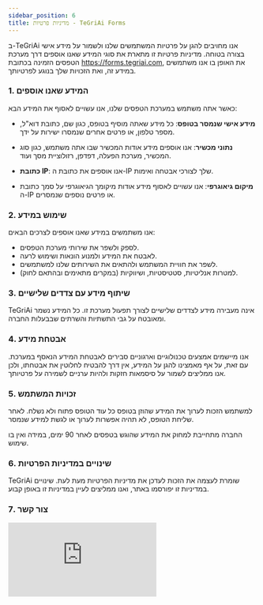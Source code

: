 ```yaml
---
sidebar_position: 6
title: מדיניות פרטיות - TeGriAi Forms
---
```


ב-TeGriAi אנו מחויבים להגן על פרטיות המשתמשים שלנו ולשמור על מידע אישי בצורה בטוחה. מדיניות פרטיות זו מתארת את סוגי המידע שאנו אוספים דרך מערכת הטפסים הזמינה בכתובת https://forms.tegriai.com, את האופן בו אנו משתמשים במידע זה, ואת הזכויות שלך בנוגע לפרטיותך.

### 1. **המידע שאנו אוספים**
כאשר אתה משתמש במערכת הטפסים שלנו, אנו עשויים לאסוף את המידע הבא:

- **מידע אישי שנמסר בטופס**: כל מידע שאתה מוסיף בטופס, כגון שם, כתובת דוא"ל, מספר טלפון, או פרטים אחרים שנמסרו ישירות על ידך.
  
- **נתוני מכשיר**: אנו אוספים מידע אודות המכשיר שבו אתה משתמש, כגון סוג המכשיר, מערכת הפעלה, דפדפן, רזולוציית מסך ועוד.

- **כתובת IP**: אנו אוספים את כתובת ה-IP שלך לצורכי אבטחה ואימות.

- **מיקום גיאוגרפי**: אנו עשויים לאסוף מידע אודות מיקומך הגיאוגרפי על סמך כתובת ה-IP או פרטים נוספים שנמסרים.

### 2. **שימוש במידע**
אנו משתמשים במידע שאנו אוספים לצרכים הבאים:

- לספק ולשפר את שירותי מערכת הטפסים.
- לאבטח את המידע ולמנוע הונאות ושימוש לרעה.
- לשפר את חוויית המשתמש ולהתאים את השירותים שלנו למשתמשים.
- למטרות אנליטיות, סטטיסטיות, ושיווקיות (במקרים מתאימים ובהתאם לחוק).

### 3. **שיתוף מידע עם צדדים שלישיים**
TeGriAi אינה מעבירה מידע לצדדים שלישיים לצורך תפעול מערכת זו. כל המידע נשמר ומאובטח על גבי התשתיות והשרתים שבבעלות החברה.

### 4. **אבטחת מידע**
אנו מיישמים אמצעים טכנולוגיים וארגוניים סבירים לאבטחת המידע הנאסף במערכת. עם זאת, על אף מאמצינו להגן על המידע, אין דרך להבטיח לחלוטין את אבטחתו, ולכן אנו ממליצים לשמור על סיסמאות חזקות ולהיות ערניים לשמירה על פרטיותך.

### 5. זכויות המשתמש
למשתמש הזכות לערוך את המידע שהוזן בטופס כל עוד הטופס פתוח ולא נשלח. לאחר שליחת הטופס, לא תהיה אפשרות לערוך או לגשת למידע שנמסר.

החברה מתחייבת למחוק את המידע שהוגש בטפסים לאחר 90 ימים, במידה ואין בו שימוש.

### 6. **שינויים במדיניות הפרטיות**
TeGriAi שומרת לעצמה את הזכות לעדכן את מדיניות הפרטיות מעת לעת. שינויים במדיניות זו יפורסמו באתר, ואנו ממליצים לעיין במדיניות זו באופן קבוע.

### 7. **צור קשר**


<div style={{ position: 'relative', height: '60dvh', overflow: 'auto' }}> 
  <iframe 
    src="https://forms.tegriai.com/s/cm1d4xw4f00f3tu3nxte4f4nk?embed=true" 
    frameBorder="0" 
    style={{ position: 'absolute', left: 0, top: 0, width: '100%', height: '60%', border: 0 }}>
  </iframe>
</div>
